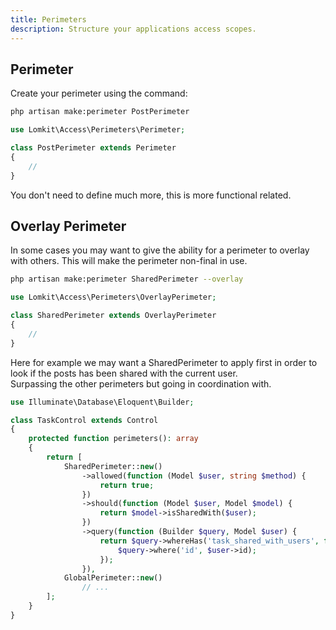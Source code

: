 ```yaml
---
title: Perimeters
description: Structure your applications access scopes.
---
```


## Perimeter

Create your perimeter using the command:

```bash
php artisan make:perimeter PostPerimeter
```

```php
use Lomkit\Access\Perimeters\Perimeter;

class PostPerimeter extends Perimeter
{
    //
}
```

You don't need to define much more, this is more functional related.

## Overlay Perimeter

In some cases you may want to give the ability for a perimeter to overlay with others. This will make the perimeter 
non-final in use.

```bash
php artisan make:perimeter SharedPerimeter --overlay
```

```php
use Lomkit\Access\Perimeters\OverlayPerimeter;

class SharedPerimeter extends OverlayPerimeter
{
    //
}
```

Here for example we may want a SharedPerimeter to apply first in order to look if the posts has been shared with the current user.   
Surpassing the other perimeters but going in coordination with.

```php
use Illuminate\Database\Eloquent\Builder;

class TaskControl extends Control
{
    protected function perimeters(): array
    {
        return [
            SharedPerimeter::new()
                ->allowed(function (Model $user, string $method) {
                    return true;
                })
                ->should(function (Model $user, Model $model) {
                    return $model->isSharedWith($user);
                })
                ->query(function (Builder $query, Model $user) {
                    return $query->whereHas('task_shared_with_users', function(Builder $query){
                        $query->where('id', $user->id);
                    });
                }),
            GlobalPerimeter::new()
                // ...
        ];
    }
}
```
